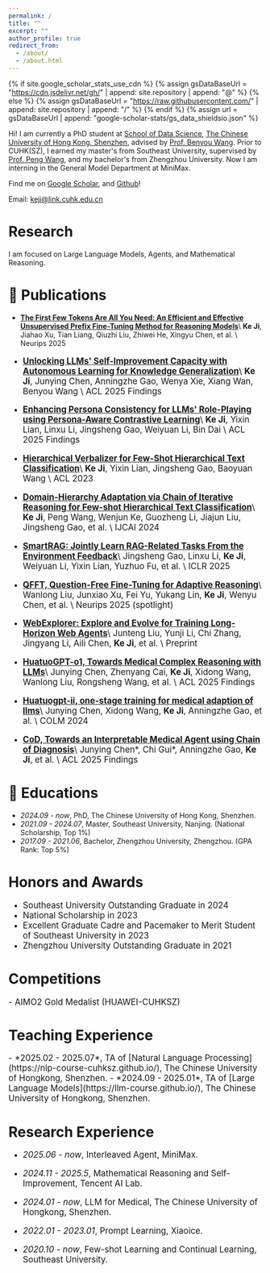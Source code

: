 ```yaml
---
permalink: /
title: ""
excerpt: ""
author_profile: true
redirect_from: 
  - /about/
  - /about.html
---
```


{% if site.google_scholar_stats_use_cdn %}
{% assign gsDataBaseUrl = "https://cdn.jsdelivr.net/gh/" | append: site.repository | append: "@" %}
{% else %}
{% assign gsDataBaseUrl = "https://raw.githubusercontent.com/" | append: site.repository | append: "/" %}
{% endif %}
{% assign url = gsDataBaseUrl | append: "google-scholar-stats/gs_data_shieldsio.json" %}

<span class='anchor' id='about-me'></span>

Hi! I am currently a PhD student at [School of Data Science](https://sds.cuhk.edu.cn/en), [The Chinese University of Hong Kong, Shenzhen](https://wabyking.github.io/old.html), advised by [Prof. Benyou Wang](https://sds.cuhk.edu.cn/en/teacher/571).
Prior to CUHK(SZ), I earned my master's from Southeast University, supervised by [Prof. Peng Wang](https://cs.seu.edu.cn/2023/1024/c23024a469544/page.htm), and my bachelor's from Zhengzhou University.
Now I am interning in the General Model Department at MiniMax.

[//]: # (Now I am interning at the NLP Center of Tencent AI Lab under the supervision of [Dr.Zhaopeng Tu]&#40;https://tuzhaopeng.github.io/&#41;.)

Find me on [Google Scholar](https://scholar.google.com/citations?user=F0BAd_IAAAAJ&hl=zh-CN), and [Github](https://github.com/1KE-JI)!

Email: keji@link.cuhk.edu.cn

# Research
I am focused on Large Language Models, Agents, and Mathematical Reasoning.

# 📝 Publications 


* [**The First Few Tokens Are All You Need: An Efficient and Effective Unsupervised Prefix Fine-Tuning Method for Reasoning Models**](https://arxiv.org/abs/2503.02875)\\
**Ke Ji**, Jiahao Xu, Tian Liang, Qiuzhi Liu, Zhiwei He, Xingyu Chen, et al. \\
Neurips 2025

<div class='paper-box-text' style="font-size: larger;" markdown="1">

* [**Unlocking LLMs' Self-Improvement Capacity with Autonomous Learning for Knowledge Generalization**](https://arxiv.org/pdf/2406.00606)\\
**Ke Ji**, Junying Chen, Anningzhe Gao, Wenya Xie, Xiang Wan, Benyou Wang \\
ACL 2025 Findings
</div>

<div class='paper-box-text' style="font-size: larger;" markdown="1">

* [**Enhancing Persona Consistency for LLMs' Role-Playing using Persona-Aware Contrastive Learning**](https://arxiv.org/pdf/2503.17662)\\
**Ke Ji**, Yixin Lian, Linxu Li, Jingsheng Gao, Weiyuan Li, Bin Dai \\
ACL 2025 Findings
</div>

<div class='paper-box-text' style="font-size: larger;" markdown="1">

* [**Hierarchical Verbalizer for Few-Shot Hierarchical Text Classification**](https://aclanthology.org/2023.acl-long.164.pdf)\\
**Ke Ji**, Yixin Lian, Jingsheng Gao, Baoyuan Wang \\
ACL 2023
</div>

<div class='paper-box-text' style="font-size: larger;" markdown="1">

* [**Domain-Hierarchy Adaptation via Chain of Iterative Reasoning for Few-shot Hierarchical Text Classification**](https://arxiv.org/pdf/2407.08959)\\
**Ke Ji**, Peng Wang, Wenjun Ke, Guozheng Li, Jiajun Liu, Jingsheng Gao, et al. \\
IJCAI 2024

</div>

<div class='paper-box-text' style="font-size: larger;" markdown="1">

* [**SmartRAG: Jointly Learn RAG-Related Tasks From the Environment Feedback**](https://arxiv.org/pdf/2410.18141)\\
Jingsheng Gao, Linxu Li, **Ke Ji**, Weiyuan Li, Yixin Lian, Yuzhuo Fu, et al. \\
ICLR 2025
</div>

<div class='paper-box-text' style="font-size: larger;" markdown="1">

* [**QFFT, Question-Free Fine-Tuning for Adaptive Reasoning**](https://arxiv.org/pdf/2506.12860)\\
Wanlong Liu, Junxiao Xu, Fei Yu, Yukang Lin, **Ke Ji**, Wenyu Chen, et al. \\
Neurips 2025 (spotlight)
</div>

<div class='paper-box-text' style="font-size: larger;" markdown="1">

* [**WebExplorer: Explore and Evolve for Training Long-Horizon Web Agents**](https://arxiv.org/pdf/2509.06501)\\
Junteng Liu, Yunji Li, Chi Zhang, Jingyang Li, Aili Chen, **Ke Ji**, et al. \\
Preprint
</div>


<div class='paper-box-text' style="font-size: larger;" markdown="1">

* [**HuatuoGPT-o1, Towards Medical Complex Reasoning with LLMs**](https://arxiv.org/abs/2412.18925)\\
Junying Chen, Zhenyang Cai, **Ke Ji**, Xidong Wang, Wanlong Liu, Rongsheng Wang, et al. \\
ACL 2025 Findings
</div>

<div class='paper-box-text' style="font-size: larger;" markdown="1">

* [**Huatuogpt-ii, one-stage training for medical adaption of llms**](https://openreview.net/pdf?id=eJ3cHNu7ss)\\
Junying Chen, Xidong Wang, **Ke Ji**, Anningzhe Gao, et al. \\
COLM 2024
</div>


<div class='paper-box-text' style="font-size: larger;" markdown="1">

* [**CoD, Towards an Interpretable Medical Agent using Chain of Diagnosis**](https://arxiv.org/pdf/2407.13301)\\
Junying Chen\*, Chi Gui\*, Anningzhe Gao, **Ke Ji**, et al. \\
ACL 2025 Findings
</div>


# 📖 Educations
- *2024.09 - now*,     PhD, The Chinese University of Hong Kong, Shenzhen.
- *2021.09 - 2024.07*, Master, Southeast University, Nanjing. (National Scholarship, Top 1%)
- *2017.09 - 2021.06*, Bachelor, Zhengzhou University, Zhengzhou. (GPA Rank: Top 5%)

# Honors and Awards

<div class='paper-box-text' style="font-size: larger;" markdown="1">

* Southeast University Outstanding Graduate in 2024
* National Scholarship in 2023
* Excellent Graduate Cadre and Pacemaker to Merit Student of Southeast University in 2023
* Zhengzhou University Outstanding Graduate in 2021

</div>

# Competitions
<div class='paper-box-text' style="font-size: larger;" markdown="1">
- AIMO2 Gold Medalist (HUAWEI-CUHKSZ)
</div>

# Teaching Experience

<div class='paper-box-text' style="font-size: larger;" markdown="1">
- *2025.02 - 2025.07*, TA of [Natural Language Processing](https://nlp-course-cuhksz.github.io/), The Chinese University of Hongkong, Shenzhen.
- *2024.09 - 2025.01*, TA of [Large Language Models](https://llm-course.github.io/), The Chinese University of Hongkong, Shenzhen.
</div>

# Research Experience 

<div class='paper-box-text' style="font-size: larger;" markdown="1">

- *2025.06 - now*, Interleaved Agent, MiniMax.

- *2024.11 - 2025.5*, Mathematical Reasoning and Self-Improvement, Tencent AI Lab.

- *2024.01 - now*, LLM for Medical, The Chinese University of Hongkong, Shenzhen.

- *2022.01 - 2023.01*, Prompt Learning, Xiaoice.

- *2020.10 - now*, Few-shot Learning and Continual Learning, Southeast University.
</div>




